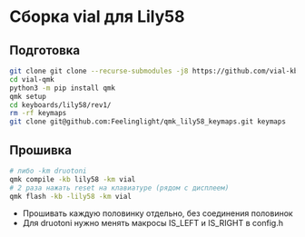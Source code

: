 # Сборка vial для Lily58

## Подготовка

```bash
git clone git clone --recurse-submodules -j8 https://github.com/vial-kb/vial-qmk
cd vial-qmk
python3 -m pip install qmk
qmk setup
cd keyboards/lily58/rev1/
rm -rf keymaps
git clone git@github.com:Feelinglight/qmk_lily58_keymaps.git keymaps
```

## Прошивка

```bash
# либо -km druotoni
qmk compile -kb lily58 -km vial
# 2 раза нажать reset на клавиатуре (рядом с дисплеем)
qmk flash -kb -lily58 -km vial
```

- Прошивать каждую половинку отдельно, без соединения половинок
- Для druotoni нужно менять макросы IS_LEFT и IS_RIGHT в config.h
